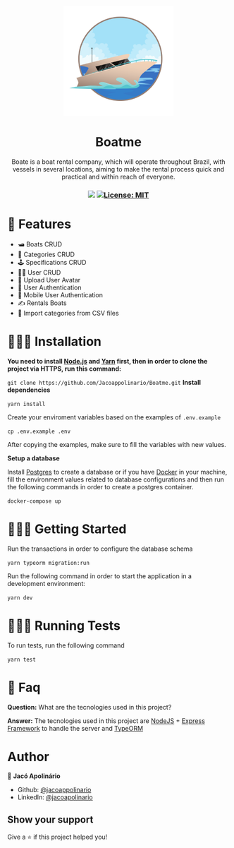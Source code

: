 <p align="center">
  <img src="./.github/logo.svg" width="250px" />
</p>

<h1 align="center">Boatme</h1>
<p align="center">Boate is a boat rental company, which will operate throughout Brazil, with vessels in several locations, aiming to make the rental process quick and practical and within reach of everyone.</p>

<h3 align="center">
 <img src="https://img.shields.io/badge/By-Jac%C3%B3%20Apolin%C3%A1rio-blue">
  <a href="#" target="_blank">
    <img alt="License: MIT" src="https://img.shields.io/badge/License-MIT-blue.svg" />
  </a>
</h3>

# 🚀️ Features

* 🛥️ Boats CRUD 
* 📑️ Categories CRUD
* 🕹️ Specifications CRUD
* 🙋🏾️ User CRUD
* 📸️ Upload User Avatar
* 🔐️ User Authentication
* 📱️ Mobile User Authentication
* ✍️ Rentals Boats
* 📂 Import categories from CSV files

# 👷🏾‍♂️️ Installation
**You need to install [Node.js](https://nodejs.org/en/download/) and [Yarn](https://yarnpkg.com/) first, then in order to clone the project via HTTPS, run this command:**

```git clone https://github.com/Jacoappolinario/Boatme.git```
**Install dependencies**

```yarn install```

Create your enviroment variables based on the examples of  ```.env.example```

```cp .env.example .env```

After copying the examples, make sure to fill the variables with new values.

**Setup a database**

Install [Postgres](https://www.postgresql.org/) to create a database or if you have [Docker](https://www.docker.com/) in your machine, fill the environment values related to database configurations and then run the following commands in order to create a postgres container.

```docker-compose up```

# 🏃🏾‍♂️️ Getting Started

Run the transactions in order to configure the database schema

```yarn typeorm migration:run```

Run the following command in order to start the application in a development environment:

```yarn dev```

# 👨🏾‍🔬️ Running Tests

To run tests, run the following command

```yarn test```
# 📮️ Faq

**Question:** What are the tecnologies used in this project?

**Answer:** The tecnologies used in this project are [NodeJS](https://nodejs.org/en/) + [Express Framework](http://expressjs.com/en/) to handle the server and [TypeORM](https://typeorm.io/#/) 

# Author

👤 **Jacó Apolinário**

- Github: [@jacoappolinario](https://github.com/jacoappolinario)
- LinkedIn: [@jacoapolinario](https://www.linkedin.com/in/jacoapolinario/)

## Show your support
Give a ⭐️ if this project helped you!